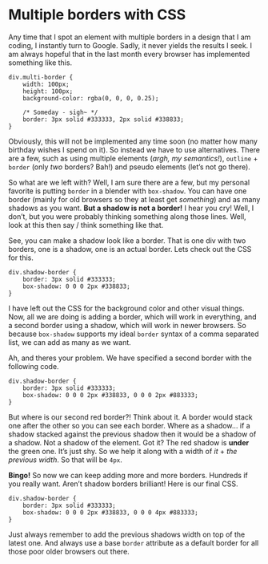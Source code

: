 # Multiple borders with CSS

Any time that I spot an element with multiple borders in a design that I am coding, I instantly turn to Google. Sadly, it never yields the results I seek. I am always hopeful that in the last month every browser has implemented something like this.

```
div.multi-border {
    width: 100px;
    height: 100px;
    background-color: rgba(0, 0, 0, 0.25);

    /* Someday - sigh~ */
    border: 3px solid #333333, 2px solid #338833;
}
```

Obviously, this will not be implemented any time soon (no matter how many birthday wishes I spend on it). So instead we have to use alternatives. There are a few, such as using multiple elements (_argh, my semantics!_), `outline` + `border` (only _two_ borders? Bah!) and pseudo elements (let’s not go there).

So what are we left with? Well, I am sure there are a few, but my personal favorite is putting `border` in a blender with `box-shadow`. You can have one border (mainly for old browsers so they at least get _something_) and as many shadows as you want. **But a shadow is not a border!** I hear you cry! Well, I don’t, but you were probably thinking something along those lines. Well, look at this then say / think something like that.

See, you can make a shadow look like a border. That is one div with two borders, one is a shadow, one is an actual border. Lets check out the CSS for this.

```
div.shadow-border {
    border: 3px solid #333333;
    box-shadow: 0 0 0 2px #338833;
}
```

I have left out the CSS for the background color and other visual things. Now, all we are doing is adding a border, which will work in everything, and a second border using a shadow, which will work in newer browsers. So because `box-shadow` supports my ideal `border` syntax of a comma separated list, we can add as many as we want.

Ah, and theres your problem. We have specified a second border with the following code.

```
div.shadow-border {
    border: 3px solid #333333;
    box-shadow: 0 0 0 2px #338833, 0 0 0 2px #883333;
}
```

But where is our second red border?! Think about it. A border would stack one after the other so you can see each border. Where as a shadow… if a shadow stacked against the previous shadow then it would be a shadow of a shadow. Not a shadow of the element. Got it? The red shadow is **under** the green one. It’s just shy. So we help it along with a width of _it_ + _the previous width_. So that will be `4px`.

**Bingo!** So now we can keep adding more and more borders. Hundreds if you really want. Aren’t shadow borders brilliant! Here is our final CSS.

```
div.shadow-border {
    border: 3px solid #333333;
    box-shadow: 0 0 0 2px #338833, 0 0 0 4px #883333;
}
```

Just always remember to add the previous shadows width on top of the latest one. And always use a base `border` attribute as a default border for all those poor older browsers out there.

